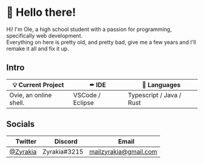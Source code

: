 # 👋 Hello there!

Hi! I'm Ole, a high school student with a passion for programming, specifically web development.<br>
Everything on here is pretty old, and pretty bad, give me a few years and I'll remake it all and fix it up.

## Intro

| 💡 Current Project | ✒ IDE | 💜 Languages |
| - | - | - |
| Ovie, an online shell. | VSCode / Eclipse | Typescript / Java / Rust |

## Socials

| <img width="12px" src="https://cdn.iconscout.com/icon/free/png-64/twitter-87-432551.png"> Twitter | <img width="12px" src="https://cdn.iconscout.com/icon/free/png-64/discord-1863643-1581238.png"> Discord | <img width="12px" src="https://cdn.iconscout.com/icon/free/png-64/gmail-30-722694.png"> Email |
| - | - | - |
| <a target="_blank" rel="noopener noreferrer" href="https://twitter.com/zyrakia">@Zyrakia</a> | Zyrakia#3215 | mailzyrakia@gmail.com |
